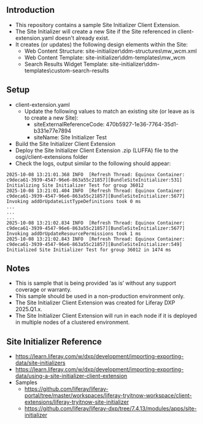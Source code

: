 ## Introduction ##
- This repository contains a sample Site Initializer Client Extension.
- The Site Initializer will create a new Site if the Site referenced in client-extension.yaml doesn't already exist.
- It creates (or updates) the following design elements within the Site:
  - Web Content Structure: site-initializer\ddm-structures\mw_wcm.xml
  - Web Content Template: site-initializer\ddm-templates\mw_wcm
  - Search Results Widget Template: site-initializer\ddm-templates\custom-search-results
 
## Setup ##
- client-extension.yaml
  - Update the following values to match an existing site (or leave as is to create a new Site):
    - siteExternalReferenceCode: 470b5927-1e36-7764-35d1-b331e77e7894
    - siteName: Site Initializer Test
- Build the Site Initializer Client Extension
- Deploy the Site Initializer Client Extension .zip (LUFFA) file to the osgi/client-extensions folder
- Check the logs, output similar to the following should appear:
```
2025-10-08 13:21:01.368 INFO  [Refresh Thread: Equinox Container: c9deca61-3939-4547-96e6-863a55c21857][BundleSiteInitializer:531] Initializing Site Initializer Test for group 36012
2025-10-08 13:21:01.404 INFO  [Refresh Thread: Equinox Container: c9deca61-3939-4547-96e6-863a55c21857][BundleSiteInitializer:5677] Invoking addOrUpdateListTypeDefinitions took 0 ms
...
...
...
2025-10-08 13:21:02.834 INFO  [Refresh Thread: Equinox Container: c9deca61-3939-4547-96e6-863a55c21857][BundleSiteInitializer:5677] Invoking addOrUpdateResourcePermissions took 1 ms
2025-10-08 13:21:02.843 INFO  [Refresh Thread: Equinox Container: c9deca61-3939-4547-96e6-863a55c21857][BundleSiteInitializer:549] Initialized Site Initializer Test for group 36012 in 1474 ms
```

## Notes ##
- This is sample that is being provided ‘as is’ without any support coverage or warranty.
- This sample should be used in a non-production environment only.
- The Site Initializer Client Extension was created for Liferay DXP 2025.Q1.x.
- The Site Initializer Client Extension will run in each node if it is deployed in multiple nodes of a clustered environment.

## Site Initializer Reference ##
- https://learn.liferay.com/w/dxp/development/importing-exporting-data/site-initializers
- https://learn.liferay.com/w/dxp/development/importing-exporting-data/using-a-site-initializer-client-extension
- Samples
  - https://github.com/liferay/liferay-portal/tree/master/workspaces/liferay-tryitnow-workspace/client-extensions/liferay-tryitnow-site-initializer
  - https://github.com/liferay/liferay-dxp/tree/7.4.13/modules/apps/site-initializer
